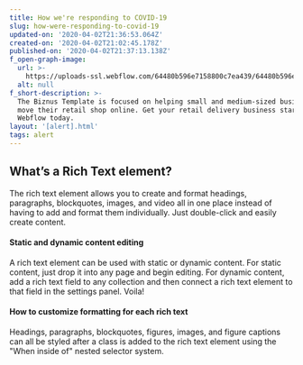 ```yaml
---
title: How we're responding to COVID-19
slug: how-were-responding-to-covid-19
updated-on: '2020-04-02T21:36:53.064Z'
created-on: '2020-04-02T21:02:45.178Z'
published-on: '2020-04-02T21:37:13.138Z'
f_open-graph-image:
  url: >-
    https://uploads-ssl.webflow.com/64480b596e7158800c7ea439/64480b596e715892427ea46f_Open%20Graph%20-%20Red%20-%20Home.jpg
  alt: null
f_short-description: >-
  The Biznus Template is focused on helping small and medium-sized businesses
  move their retail shop online. Get your retail delivery business started with
  Webflow today.
layout: '[alert].html'
tags: alert
---
```


What’s a Rich Text element?
---------------------------

The rich text element allows you to create and format headings, paragraphs, blockquotes, images, and video all in one place instead of having to add and format them individually. Just double-click and easily create content.

#### Static and dynamic content editing

A rich text element can be used with static or dynamic content. For static content, just drop it into any page and begin editing. For dynamic content, add a rich text field to any collection and then connect a rich text element to that field in the settings panel. Voila!

#### How to customize formatting for each rich text

Headings, paragraphs, blockquotes, figures, images, and figure captions can all be styled after a class is added to the rich text element using the "When inside of" nested selector system.

‍

